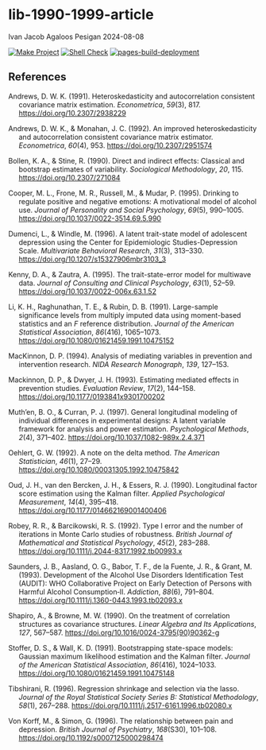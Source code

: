 lib-1990-1999-article
================
Ivan Jacob Agaloos Pesigan
2024-08-08

<!-- README.md is generated from .setup/readme/README.Rmd. Please edit that file -->
<!-- badges: start -->

[![Make
Project](https://github.com/ijapesigan/lib-1990-1999-article/actions/workflows/make.yml/badge.svg)](https://github.com/ijapesigan/lib-1990-1999-article/actions/workflows/make.yml)
[![Shell
Check](https://github.com/ijapesigan/lib-1990-1999-article/actions/workflows/shellcheck.yml/badge.svg)](https://github.com/ijapesigan/lib-1990-1999-article/actions/workflows/shellcheck.yml)
[![pages-build-deployment](https://github.com/ijapesigan/lib-1990-1999-article/actions/workflows/pages/pages-build-deployment/badge.svg)](https://github.com/ijapesigan/lib-1990-1999-article/actions/workflows/pages/pages-build-deployment)
<!-- badges: end -->

## References

<div id="refs" class="references csl-bib-body hanging-indent"
entry-spacing="0" line-spacing="2">

<div id="ref-Andrews-1991" class="csl-entry">

Andrews, D. W. K. (1991). Heteroskedasticity and autocorrelation
consistent covariance matrix estimation. *Econometrica*, *59*(3), 817.
<https://doi.org/10.2307/2938229>

</div>

<div id="ref-Andrews-Monahan-1992" class="csl-entry">

Andrews, D. W. K., & Monahan, J. C. (1992). An improved
heteroskedasticity and autocorrelation consistent covariance matrix
estimator. *Econometrica*, *60*(4), 953.
<https://doi.org/10.2307/2951574>

</div>

<div id="ref-Bollen-Stine-1990" class="csl-entry">

Bollen, K. A., & Stine, R. (1990). Direct and indirect effects:
Classical and bootstrap estimates of variability. *Sociological
Methodology*, *20*, 115. <https://doi.org/10.2307/271084>

</div>

<div id="ref-Cooper-Frone-Russell-etal-1995" class="csl-entry">

Cooper, M. L., Frone, M. R., Russell, M., & Mudar, P. (1995). Drinking
to regulate positive and negative emotions: A motivational model of
alcohol use. *Journal of Personality and Social Psychology*, *69*(5),
990–1005. <https://doi.org/10.1037/0022-3514.69.5.990>

</div>

<div id="ref-Dumenci-Windle-1996" class="csl-entry">

Dumenci, L., & Windle, M. (1996). A latent trait-state model of
adolescent depression using the <span class="nocase">Center for
Epidemiologic Studies-Depression Scale</span>. *Multivariate Behavioral
Research*, *31*(3), 313–330.
<https://doi.org/10.1207/s15327906mbr3103_3>

</div>

<div id="ref-Kenny-Zautra-1995" class="csl-entry">

Kenny, D. A., & Zautra, A. (1995). The trait-state-error model for
multiwave data. *Journal of Consulting and Clinical Psychology*,
*63*(1), 52–59. <https://doi.org/10.1037/0022-006x.63.1.52>

</div>

<div id="ref-Li-Raghunathan-Rubin-1991" class="csl-entry">

Li, K. H., Raghunathan, T. E., & Rubin, D. B. (1991). Large-sample
significance levels from multiply imputed data using moment-based
statistics and an $F$ reference distribution. *Journal of the American
Statistical Association*, *86*(416), 1065–1073.
<https://doi.org/10.1080/01621459.1991.10475152>

</div>

<div id="ref-MacKinnon-1994" class="csl-entry">

MacKinnon, D. P. (1994). Analysis of mediating variables in prevention
and intervention research. *NIDA Research Monograph*, *139*, 127–153.

</div>

<div id="ref-Mackinnon-Dwyer-1993" class="csl-entry">

Mackinnon, D. P., & Dwyer, J. H. (1993). Estimating mediated effects in
prevention studies. *Evaluation Review*, *17*(2), 144–158.
<https://doi.org/10.1177/0193841x9301700202>

</div>

<div id="ref-Muthen-Curran-1997" class="csl-entry">

Muth’en, B. O., & Curran, P. J. (1997). General longitudinal modeling of
individual differences in experimental designs: A latent variable
framework for analysis and power estimation. *Psychological Methods*,
*2*(4), 371–402. <https://doi.org/10.1037/1082-989x.2.4.371>

</div>

<div id="ref-Oehlert-1992" class="csl-entry">

Oehlert, G. W. (1992). A note on the delta method. *The American
Statistician*, *46*(1), 27–29.
<https://doi.org/10.1080/00031305.1992.10475842>

</div>

<div id="ref-Oud-vandenBercken-Essers-1990" class="csl-entry">

Oud, J. H., van den Bercken, J. H., & Essers, R. J. (1990). Longitudinal
factor score estimation using the Kalman filter. *Applied Psychological
Measurement*, *14*(4), 395–418.
<https://doi.org/10.1177/014662169001400406>

</div>

<div id="ref-Robey-Barcikowski-1992" class="csl-entry">

Robey, R. R., & Barcikowski, R. S. (1992). Type I error and the number
of iterations in Monte Carlo studies of robustness. *British Journal of
Mathematical and Statistical Psychology*, *45*(2), 283–288.
<https://doi.org/10.1111/j.2044-8317.1992.tb00993.x>

</div>

<div id="ref-Saunders-Assland-Babor-etal-1993" class="csl-entry">

Saunders, J. B., Aasland, O. G., Babor, T. F., de la Fuente, J. R., &
Grant, M. (1993). Development of the Alcohol Use Disorders
Identification Test (AUDIT): <span class="nocase">WHO Collaborative
Project on Early Detection of Persons with Harmful Alcohol
Consumption‐II</span>. *Addiction*, *88*(6), 791–804.
<https://doi.org/10.1111/j.1360-0443.1993.tb02093.x>

</div>

<div id="ref-Shapiro-Browne-1990" class="csl-entry">

Shapiro, A., & Browne, M. W. (1990). On the treatment of correlation
structures as covariance structures. *Linear Algebra and Its
Applications*, *127*, 567–587.
<https://doi.org/10.1016/0024-3795(90)90362-g>

</div>

<div id="ref-Stoffer-Wall-1991" class="csl-entry">

Stoffer, D. S., & Wall, K. D. (1991). Bootstrapping state-space models:
Gaussian maximum likelihood estimation and the Kalman filter. *Journal
of the American Statistical Association*, *86*(416), 1024–1033.
<https://doi.org/10.1080/01621459.1991.10475148>

</div>

<div id="ref-Tibshirani-1996" class="csl-entry">

Tibshirani, R. (1996). Regression shrinkage and selection via the lasso.
*Journal of the Royal Statistical Society Series B: Statistical
Methodology*, *58*(1), 267–288.
<https://doi.org/10.1111/j.2517-6161.1996.tb02080.x>

</div>

<div id="ref-VonKorff-Simon-1996" class="csl-entry">

Von Korff, M., & Simon, G. (1996). The relationship between pain and
depression. *British Journal of Psychiatry*, *168*(S30), 101–108.
<https://doi.org/10.1192/s0007125000298474>

</div>

</div>
